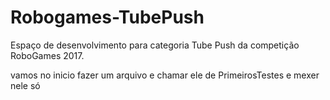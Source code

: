 # Robogames-TubePush
Espaço de desenvolvimento para categoria Tube Push da competição RoboGames 2017.


vamos no inicio fazer um arquivo e chamar ele de PrimeirosTestes e mexer nele só
